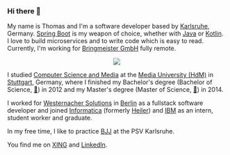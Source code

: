 ### Hi there 👋

My name is Thomas and I'm a software developer based by [Karlsruhe](https://de.wikipedia.org/wiki/Karlsruhe), Germany. 
[Spring Boot](https://spring.io/projects/spring-boot) is my weapon of choice, whether with [Java](https://www.java.com/) or [Kotlin](https://kotlinlang.org/).
I love to build microservices and to write code which is easy to read.
Currently, I'm working for [Bringmeister GmbH](http://bringmeister.de) fully remote.

<center>
<img class="no-border" src="https://tuhrig.github.io/images/avatar-round.png">
</center>

I studied [Computer Science and Media](http://www.mi.hdm-stuttgart.de/csm) at the [Media University (HdM)](http://www.hdm-stuttgart.de "HdM Stuttgart") in [Stuttgart](https://www.google.com/maps/place/Stuttgart,+Deutschland), Germany, where I finished my Bachelor's degree (Bachelor of Science, [📄](/assets/pdf/Bachelor-Thesis.pdf)) in 2012 and my Master's degree (Master of Science, [📄](/assets/pdf/Master-Thesis.pdf)) in 2014.

I worked for [Westernacher Solutions](http://westernacher-solutions.com) in [Berlin](https://de.wikipedia.org/wiki/Berlin) as a fullstack software developer and joined [Informatica](http://www.informatica.com/ "Informatica") (formerly [Heiler](http://www.heiler.com/de//index.php "Heiler Software AG")) and [IBM](http://www-05.ibm.com/de/entwicklung/ "IBM Böblingen") as an intern, student worker and graduate.

In my free time, I like to practice [BJJ](https://www.psv-karlsruhe.de/brazilian-jiu-jitsu) at the PSV Karlsruhe.

You find me on [XING](https://www.xing.com/profiles/Thomas_Uhrig7) and [LinkedIn](http://www.linkedin.com/pub/thomas-uhrig/85/6bb/39).

<!--
**tuhrig/tuhrig** is a ✨ _special_ ✨ repository because its `README.md` (this file) appears on your GitHub profile.

Here are some ideas to get you started:

- 🔭 I’m currently working on ...
- 🌱 I’m currently learning ...
- 👯 I’m looking to collaborate on ...
- 🤔 I’m looking for help with ...
- 💬 Ask me about ...
- 📫 How to reach me: ...
- 😄 Pronouns: ...
- ⚡ Fun fact: ...
-->
